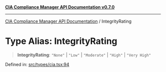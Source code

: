 [**CIA Compliance Manager API Documentation v0.7.0**](../README.md)

***

[CIA Compliance Manager API Documentation](../globals.md) / IntegrityRating

# Type Alias: IntegrityRating

> **IntegrityRating**: `"None"` \| `"Low"` \| `"Moderate"` \| `"High"` \| `"Very High"`

Defined in: [src/types/cia.tsx:94](https://github.com/Hack23/cia-compliance-manager/blob/main/src/types/cia.tsx#L94)
